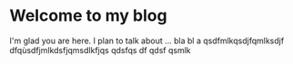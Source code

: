 # Welcome to my blog

I'm glad you are here. I plan to talk about ...
bla bl a qsdfmlkqsdjfqmlksdjf
dfqùsdfjmlkdsfjqmsdlkfjqs
qdsfqs
df
qdsf
qsmlk
